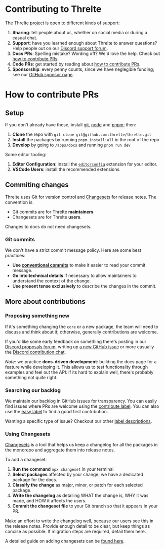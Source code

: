 # Contributing to Threlte

The Threlte project is open to different kinds of support:

1. **Sharing**: tell people about us, whether on social media or during a casual chat.
2. **Support**: have you learned enough about Threlte to answer questions? Help people out on our [Discord support forum](https://discord.com/channels/985983540804091964/1031843197963477002).
3. **Docs PRs**: Spelling mistake? Wording off? We'd love the help. Check out [how to contribute PRs](#how-to-contribute-prs).
4. **Code PRs**: get started by reading about [how to contribute PRs](#how-to-contribute-prs).
5. **Sponsorship**: every penny counts, since we have neglegible funding; see our [GitHub sponsor page](https://github.com/sponsors/grischaerbe).

# How to contribute PRs

## Setup

If you don't already have these, install [git](https://git-scm.com/), [node](https://nodejs.org/) and [pnpm](https://pnpm.io/); then:

1. **Clone** the repo with `git clone git@github.com:threlte/threlte.git`
2. **Install** the packages by running `pnpm install:all` in the root of the repo
3. **Develop** by going to `/apps/docs` and running `pnpm run dev`

Some editor tooling:

1. **Editor Configuration**: install the [`editorconfig`](https://editorconfig.org/) extension for your editor.
2. **VSCode Users**: install the recommended extensions.

## Commiting changes

Threlte uses Git for version control and [Changesets](https://github.com/changesets/changesets) for release notes. The convention is:

- Git commits are for Threlte **maintainers**
- Changesets are for Threlte **users**.

Changes to docs do not need changesets.

### Git commits

We don't have a strict commit message policy. Here are some best practices:

- **Use [conventional commits](https://www.conventionalcommits.org/en/v1.0.0/)** to make it easier to read your commit message.
- **Go into technical details** if necessary to allow maintainers to understand the context of the change.
- **Use present tense exclusively** to describe the changes in the commit.

## More about contributions

### Proposing something new

If it's something changing the `core` or a new package, the team will need to discuss and think about it; otherwise, generally contributions are welcome.

If you'd like some early feedback on something there's posting in our [Discord proposals forum](https://discord.com/channels/985983540804091964/1098301342239432784), writing up [a new GitHub issue](https://github.com/threlte/threlte/issues/new/choose) or more casually the [Discord contribution chat](https://discord.com/channels/985983540804091964/986233334747254854).

_Note:_ we practice **docs-driven development**: building the docs page for a feature while developing it. This allows us to test functionality through examples and feel out the API: if its hard to explain well, there's probably something not quite right.

### Searching our backlog

We maintain our backlog in GitHub issues for transparency. You can easily find issues where PRs are welcome using the [contribute label](https://github.com/threlte/threlte/issues?q=is%3Aissue+is%3Aopen+label%3Acontribute). You can also use the [easy label](https://github.com/threlte/threlte/issues?q=is%3Aissue+is%3Aopen+label%3Acontribute+label%3Aeasy) to find a good first contribution.

Wanting a specific type of issue? Checkout our other [label descriptions](https://github.com/threlte/threlte/labels).

### Using Changesets

[Changesets](https://github.com/changesets/changesets) is a tool that helps us keep a changelog for all the packages in the monorepo and aggregate them into release notes.

To add a changeset:

1. **Run the command** `npx changeset` in your terminal
2. **Select packages** affected by your change; we have a dedicated package for the docs.
3. **Classify the change** as major, minor, or patch for each selected package.
4. **Write the changelog** as detailing WHAT the change is, WHY it was made, and HOW it affects the users.
5. **Commit the changeset file** to your Git branch so that it appears in your PR.

Make an effort to write the changelog well, because our users see this in the release notes. Provide enough detail to be clear, but keep things as concise as possible. If migration steps are required, detail them here.

A detailed guide on adding changesets can be [found here](https://github.com/changesets/changesets/blob/main/docs/adding-a-changeset.md).
